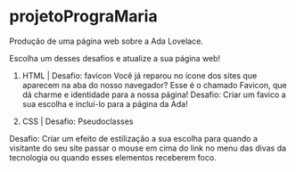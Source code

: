 # projetoPrograMaria
Produção de uma página web sobre a Ada Lovelace.

Escolha um desses desafios e atualize a sua página web! 

1) HTML | Desafio: favicon
Você já reparou no ícone dos sites que aparecem na aba do nosso navegador? Esse é o chamado Favicon, que dá charme e identidade para a nossa página!
Desafio: Criar um favico a sua escolha e incluí-lo para a página da Ada! 


2) CSS | Desafio: Pseudoclasses

Desafio: Criar um efeito de estilização a sua escolha para quando a visitante do seu site passar o mouse em cima do link no menu das divas da tecnologia ou quando esses elementos receberem foco.
